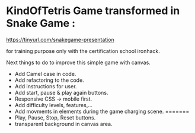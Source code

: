 # KindOfTetris Game transformed in Snake Game :

https://tinyurl.com/snakegame-presentation

for training purpose only with the certification school ironhack.

Next things to do to improve this simple game with canvas.

- Add Camel case in code.
- Add refactoring to the code.
- Add instructions for user.
- Add start, pause & play again buttons.
- Responsive CSS → mobile first.
- Add difficulty levels, features,...
- Add movments in elements during the game charging scene.
=======
- Play, Pause, Stop, Reset buttons.
- transparent background in canvas area.
